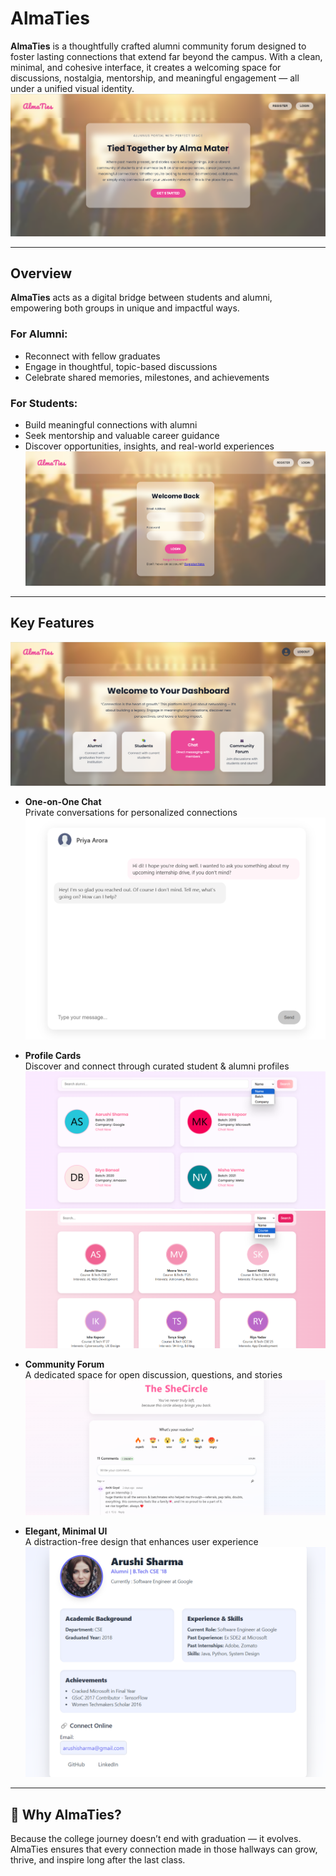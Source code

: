 # AlmaTies

**AlmaTies** is a thoughtfully crafted alumni community forum designed to foster lasting connections that extend far beyond the campus. With a clean, minimal, and cohesive interface, it creates a welcoming space for discussions, nostalgia, mentorship, and meaningful engagement — all under a unified visual identity.
![Homepage](./images/homePage.png)

---

## Overview

**AlmaTies** acts as a digital bridge between students and alumni, empowering both groups in unique and impactful ways.

### For Alumni:
- Reconnect with fellow graduates  
- Engage in thoughtful, topic-based discussions  
- Celebrate shared memories, milestones, and achievements  

### For Students:
- Build meaningful connections with alumni  
- Seek mentorship and valuable career guidance  
- Discover opportunities, insights, and real-world experiences  
![Login](./images/login.png)

---

## Key Features
![Dashboard](./images/dashboard.png)

- **One-on-One Chat**  
  Private conversations for personalized connections  
  ![Chat](./images/dm.png)

- **Profile Cards**  
  Discover and connect through curated student & alumni profiles  
  ![Alumni_Cards](./images/alumni.png)
  ![Student_Cards](./images/student.png)

- **Community Forum**  
  A dedicated space for open discussion, questions, and stories  
  ![Forum](./images/forum.png)

- **Elegant, Minimal UI**  
  A distraction-free design that enhances user experience  
![profile](./images/profile.png)
---

## 🤝 Why AlmaTies?

Because the college journey doesn’t end with graduation — it evolves. AlmaTies ensures that every connection made in those hallways can grow, thrive, and inspire long after the last class.

